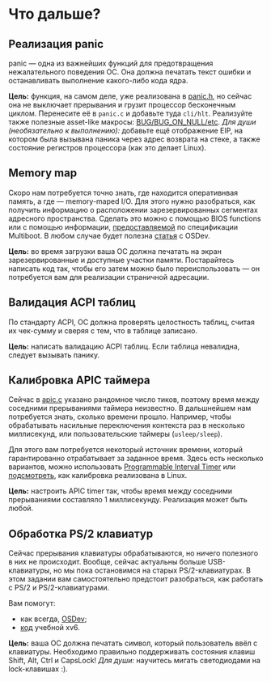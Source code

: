 # Что дальше?

## Реализация panic
panic — одна из важнейших функций для предотвращения нежалательного поведения ОС. Она должна печатать текст ошибки и останавливать выполнение какого-либо кода ядра.

**Цель:** функция, на самом деле, уже реализована в [panic.h](panic.h), но сейчас она не выключает прерывания и грузит процессор бесконечным циклом. Перенесите её в `panic.c` и добавьте туда `cli/hlt`. Реализуйте также полезные asset-like макросы: [BUG/BUG_ON_NULL/etc](https://github.com/carzil/KeltOS/blob/f6429b65a1170c5350d5b88329bb24537f044135/include/kernel/panic.h#L8). *Для души (необязательно к выполнению):* добавьте ещё отображение EIP, на котором была вызывана паника через адрес возврата на стеке, а также состояние регистров процессора (как это делает Linux).

## Memory map
Скоро нам потребуется точно знать, где находится оперативнвая память, а где — memory-maped I/O. Для этого нужно разобраться, как получить информацию о расположении зарезервированных сегментах адресного пространства. Сделать это можно с помощью BIOS functions или с помощью информации, [предоставляемой](https://www.gnu.org/software/grub/manual/multiboot/multiboot.html#Boot-information-format) по спецификации Multiboot. В любом случае будет полезна [статья](https://wiki.osdev.org/Detecting_Memory_(x86)) с OSDev.

**Цель:** во время загрузки ваша ОС должна печатать на экран зарезервированные и доступные участки памяти. Постарайтесь написать код так, чтобы его затем можно было переиспользовать — он потребуется вам для реализации страничной адресации.

## Валидация ACPI таблиц
По стандарту ACPI, ОС должна проверять целостность таблиц, считая их чек-сумму и сверяя с тем, что в таблице записано.

**Цель:** написать валидацию ACPI таблиц. Если таблица невалидна, следует вызывать панику.

## Калибровка APIC таймера
Сейчас в [apic.c](apic.c) указано рандомное число тиков, поэтому время между соседними прерываниями таймера неизвестно. В дальшнейшем нам потребуется знать, сколько времени прошло. Например, чтобы обрабатывать насильные переключения контекста раз в несколько миллисекунд, или пользовательские таймеры (`usleep/sleep`).

Для этого вам потребуется некоторый источник времени, который гарантированно отрабатывает за заданное время. Здесь есть несколько вариантов, можно использовать [Programmable Interval Timer](https://wiki.osdev.org/Programmable_Interval_Timer) или [подсмотреть](https://github.com/torvalds/linux/blob/7cf726a59435301046250c42131554d9ccc566b8/arch/x86/kernel/apic/apic.c#L825), как калибровка реализована в Linux.

**Цель:** настроить APIC timer так, чтобы время между соседними прерываниями составляло 1 миллисекунду. Реализация может быть любой.

## Обработка PS/2 клавиатур
Сейчас прерывания клавиатуры обрабатываются, но ничего полезного в них не происходит. Вообще, сейчас актуальны больше USB-клавиатуры, но мы пока остановимся на старых PS/2-клавиатурах. В этом задании вам самостоятельно предстоит разобраться, как работать с PS/2 и PS/2-клавиатурами.

Вам помогут:
* как всегда, [OSDev](https://wiki.osdev.org/PS/2_Keyboard);
* [код](https://github.com/mit-pdos/xv6-public) учебной xv6.

**Цель:** ваша ОС должна печатать символ, который пользователь ввёл с клавиатуры. Необходимо правильно поддерживать состояния клавиш Shift, Alt, Ctrl и CapsLock! *Для души:* научитесь мигать светодиодами на lock-клавишах :).
